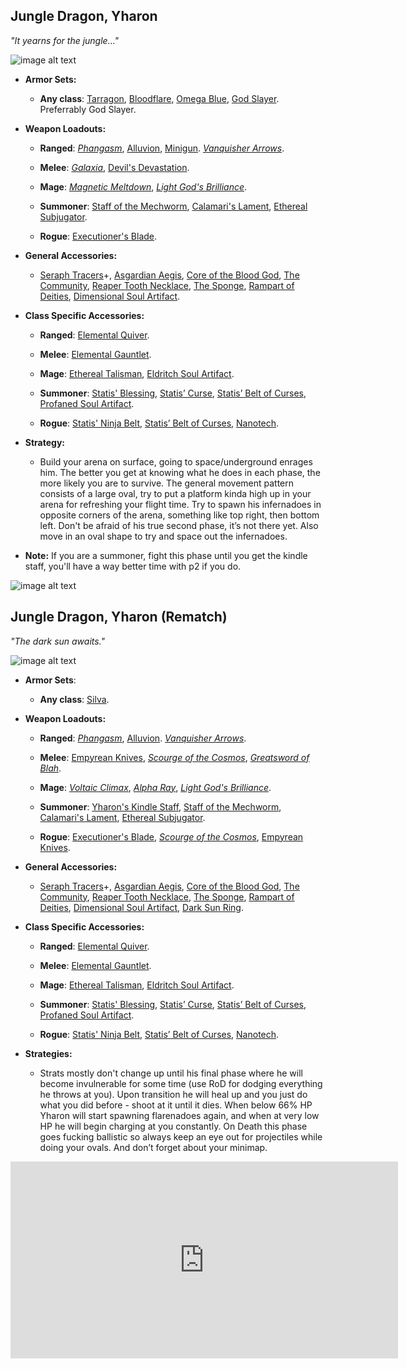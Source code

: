 ## Jungle Dragon, Yharon

*"It yearns for the jungle…"*

![image alt text](../public/BMbpD6rCZ1qoniF20u7H2A_img_78.png)

* **Armor Sets:**

    * **Any class**: [Tarragon](https://calamitymod.gamepedia.com/Tarragon_armor), [Bloodflare](https://calamitymod.gamepedia.com/Bloodflare_armor), [Omega Blue](https://calamitymod.gamepedia.com/Omega_Blue_armor), [God Slayer](https://calamitymod.gamepedia.com/God_Slayer_armor). Preferrably God Slayer.

* **Weapon Loadouts:**

    * **Ranged**: [*Phangasm*](https://calamitymod.gamepedia.com/Phangasm), [Alluvion](https://calamitymod.gamepedia.com/Alluvion), [Minigun](https://calamitymod.gamepedia.com/Minigun). [*Vanquisher Arrows*](https://calamitymod.gamepedia.com/Vanquisher_Arrow).

    * **Melee**: [*Galaxia*](https://calamitymod.gamepedia.com/Galaxia), [Devil's Devastation](https://calamitymod.gamepedia.com/Devil%27s_Devastation).

    * **Mage**: [*Magnetic Meltdown*](https://calamitymod.gamepedia.com/Magnetic_Meltdown), [*Light God's Brilliance*](https://calamitymod.gamepedia.com/Light_God%27s_Brilliance).

    * **Summoner**: [Staff of the Mechworm](https://calamitymod.gamepedia.com/Staff_of_the_Mechworm), [Calamari's Lament](https://calamitymod.gamepedia.com/Calamari%27s_Lament), [Ethereal Subjugator](https://calamitymod.gamepedia.com/Ethereal_Subjugator).

    * **Rogue**: [Executioner's Blade](https://calamitymod.gamepedia.com/Executioner%27s_Blade).

* **General Accessories:**

    * [Seraph Tracers](https://calamitymod.gamepedia.com/Seraph_Tracers)+, [Asgardian Aegis](https://calamitymod.gamepedia.com/Asgardian_Aegis), [Core of the Blood God](https://calamitymod.gamepedia.com/Core_of_the_Blood_God), [The Community](https://calamitymod.gamepedia.com/The_Community), [Reaper Tooth Necklace](https://calamitymod.gamepedia.com/Reaper_Tooth_Necklace), [The Sponge](https://calamitymod.gamepedia.com/The_Sponge), [Rampart of Deities](https://calamitymod.gamepedia.com/Rampart_of_Deities), [Dimensional Soul Artifact](https://calamitymod.gamepedia.com/Dimensional_Soul_Artifact).

* **Class Specific Accessories:**

    * **Ranged**: [Elemental Quiver](https://calamitymod.gamepedia.com/Elemental_Quiver).

    * **Melee**: [Elemental Gauntlet](https://calamitymod.gamepedia.com/Elemental_Gauntlet).

    * **Mage**: [Ethereal Talisman](https://calamitymod.gamepedia.com/Ethereal_Talisman), [Eldritch Soul Artifact](https://calamitymod.gamepedia.com/Eldritch_Soul_Artifact).

    * **Summoner**: [Statis' Blessing](https://calamitymod.gamepedia.com/Statis%27_Blessing), [Statis’ Curse](https://calamitymod.gamepedia.com/Statis%27_Curse), [Statis’ Belt of Curses](https://calamitymod.gamepedia.com/Statis%27_Belt_of_Curses), [Profaned Soul Artifact](https://calamitymod.gamepedia.com/Profaned_Soul_Artifact).

    * **Rogue**: [Statis' Ninja Belt](https://calamitymod.gamepedia.com/Statis%27_Ninja_Belt), [Statis’ Belt of Curses](https://calamitymod.gamepedia.com/Statis%27_Belt_of_Curses), [Nanotech](https://calamitymod.gamepedia.com/Nanotech).

* **Strategy:**

    * Build your arena on surface, going to space/underground enrages him. The better you get at knowing what he does in each phase, the more likely you are to survive. The general movement pattern consists of a large oval, try to put a platform kinda high up in your arena for refreshing your flight time. Try to spawn his infernadoes in opposite corners of the arena, something like top right, then bottom left. Don't be afraid of his true second phase, it’s not there yet. Also move in an oval shape to try and space out the infernadoes.

* **Note:** If you are a summoner, fight this phase until you get the kindle staff, you'll have a way better time with p2 if you do.
  
![image alt text](../public/BMbpD6rCZ1qoniF20u7H2A_img_79.png)

## Jungle Dragon, Yharon (Rematch)

*"The dark sun awaits."*

![image alt text](../public/BMbpD6rCZ1qoniF20u7H2A_img_80.png)

* **Armor Sets**:

    * **Any class**: [Silva](https://calamitymod.gamepedia.com/Silva_armor).
    
* **Weapon Loadouts:**

    * **Ranged**: [*Phangasm*](https://calamitymod.gamepedia.com/Phangasm), [Alluvion](https://calamitymod.gamepedia.com/Alluvion). [*Vanquisher Arrows*](https://calamitymod.gamepedia.com/Vanquisher_Arrow).

    * **Melee**: [Empyrean Knives](https://calamitymod.gamepedia.com/Empyrean_Knives), [*Scourge of the Cosmos*](https://calamitymod.gamepedia.com/Scourge_of_the_Cosmos), [*Greatsword of Blah*](https://calamitymod.gamepedia.com/Greatsword_of_Blah).

    * **Mage**: [*Voltaic Climax*](https://calamitymod.gamepedia.com/Voltaic_Climax), [*Alpha Ray*](https://calamitymod.gamepedia.com/Alpha_Ray), [*Light God's Brilliance*](https://calamitymod.gamepedia.com/Light_God%27s_Brilliance).

    * **Summoner**: [Yharon's Kindle Staff](https://calamitymod.gamepedia.com/Yharon%27s_Kindle_Staff), [Staff of the Mechworm](https://calamitymod.gamepedia.com/Staff_of_the_Mechworm), [Calamari's Lament](https://calamitymod.gamepedia.com/Calamari%27s_Lament), [Ethereal Subjugator](https://calamitymod.gamepedia.com/Ethereal_Subjugator).

    * **Rogue**: [Executioner's Blade](https://calamitymod.gamepedia.com/Executioner%27s_Blade), [*Scourge of the Cosmos*](https://calamitymod.gamepedia.com/Scourge_of_the_Cosmos), [Empyrean Knives](https://calamitymod.gamepedia.com/Empyrean_Knives).

* **General Accessories:**

    * [Seraph Tracers](https://calamitymod.gamepedia.com/Seraph_Tracers)+, [Asgardian Aegis](https://calamitymod.gamepedia.com/Asgardian_Aegis), [Core of the Blood God](https://calamitymod.gamepedia.com/Core_of_the_Blood_God), [The Community](https://calamitymod.gamepedia.com/The_Community), [Reaper Tooth Necklace](https://calamitymod.gamepedia.com/Reaper_Tooth_Necklace), [The Sponge](https://calamitymod.gamepedia.com/The_Sponge), [Rampart of Deities](https://calamitymod.gamepedia.com/Rampart_of_Deities), [Dimensional Soul Artifact](https://calamitymod.gamepedia.com/Dimensional_Soul_Artifact), [Dark Sun Ring](https://calamitymod.gamepedia.com/Dark_Sun_Ring).

* **Class Specific Accessories:**

    * **Ranged**: [Elemental Quiver](https://calamitymod.gamepedia.com/Elemental_Quiver).

    * **Melee**: [Elemental Gauntlet](https://calamitymod.gamepedia.com/Elemental_Gauntlet).

    * **Mage**: [Ethereal Talisman](https://calamitymod.gamepedia.com/Ethereal_Talisman), [Eldritch Soul Artifact](https://calamitymod.gamepedia.com/Eldritch_Soul_Artifact).

    * **Summoner**: [Statis' Blessing](https://calamitymod.gamepedia.com/Statis%27_Blessing), [Statis’ Curse](https://calamitymod.gamepedia.com/Statis%27_Curse), [Statis’ Belt of Curses](https://calamitymod.gamepedia.com/Statis%27_Belt_of_Curses), [Profaned Soul Artifact](https://calamitymod.gamepedia.com/Profaned_Soul_Artifact).

    * **Rogue**: [Statis' Ninja Belt](https://calamitymod.gamepedia.com/Statis%27_Ninja_Belt), [Statis’ Belt of Curses](https://calamitymod.gamepedia.com/Statis%27_Belt_of_Curses), [Nanotech](https://calamitymod.gamepedia.com/Nanotech).

* **Strategies:**

    * Strats mostly don't change up until his final phase where he will become invulnerable for some time (use RoD for dodging everything he throws at you). Upon transition he will heal up and you just do what you did before - shoot at it until it dies. When below 66% HP Yharon will start spawning flarenadoes again, and when at very low HP he will begin charging at you constantly. On Death this phase goes fucking ballistic so always keep an eye out for projectiles while doing your ovals. And don’t forget about your minimap.

<div align="center"><iframe width="620" height="315" src="https://www.youtube.com/embed/Nb59Dri37tk" frameborder="0" allowfullscreen></iframe></div>
